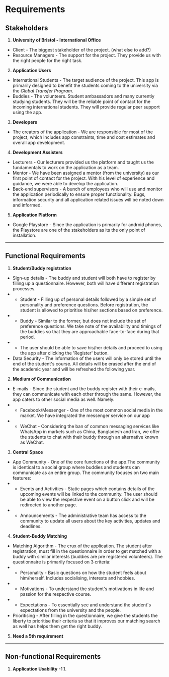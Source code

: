 # Requirements

## Stakeholders

1. **University of Bristol - International Office**
*  Client - The biggest stakeholder of the project. (what else to add?)
*  Resource Managers - The support for the project. They provide us with the right people for the right task. 

2. **Application Users**
*  International Students - The target audience of the project. This app is primarily designed to benefit the students coming to the university via the _Global Transfer Program_. 
* Buddies - The volunteers. Student ambassadors and many currently studying students. They will be the reliable point of contact for the incoming international students. They will provide regular peer support using the app.

3. **Developers**
* The creators of the application - We are responsible for most of the project, which includes app constraints, time and cost estimates and overall app development.

4. **Development Assisters**
* Lecturers - Our lecturers provided us the platform and taught us the fundamentals to work on the application as a team. 
* Mentor - We have been assigned a mentor (from the university) as our first point of contact for the project. With his level of experience and guidance, we were able to develop the application.
* Back-end supervisors - A bunch of employees who will use and monitor the application periodically to ensure proper functionality. Bugs, information security and all application related issues will be noted down and informed. 

5. **Application Platform**
* Google Playstore - Since the application is primarily for android phones, the Playstore are one of the stakeholders as its the only point of installation.

___

## Functional Requirements

1. **Student/Buddy registration**
* Sign-up details - The buddy and student will both have to register by filling up a questionnaire. However, both will have different registration processes.
* * Student - Filling up of personal details followed by a simple set of personality and preference questions. Before registration, the student is allowed to prioritise his/her sections based on preference.
* * Buddy - Similar to the former, but does not include the set of preference questions. We take note of the availability and timings of the buddies so that they are approachable face-to-face during that period.
* * The user should be able to save his/her details and proceed to using the app after clicking the 'Register' button.
* Data Security - The information of the users will only be stored until the end of the student's course. All details will be erased after the end of the academic year and will be refreshed the following year.


2. **Medium of Communication**
* E-mails - Since the student and the buddy register with their e-mails, they can communicate with each other through the same. However, the app caters to other social media as well. Namely: 
* * Facebook/Messenger - One of the most common social media in the market. We have integrated the messenger service on our app
* * WeChat - Considering the ban of common messaging services like WhatsApp in markets such as China, Bangladesh and Iran, we offer the students to chat with their buddy through an alternative known as WeChat.

3. **Central Space**
* App Community - One of the core functions of the app.The community is identical to a social group where buddies and students can communicate as an entire group. The community focuses on two main features:
* * Events and Activities - Static pages which contains details of the upcoming events will be linked to the community. The user should be able to view the respective event on a button click and will be redirected to another page.
* * Announcements - The administrative team has access to the community to update all users about the key activities, updates and deadlines.

4. **Student-Buddy Matching**
* Matching Algorithm - The crux of the application. The student after registration, must fill in the questionnaire in order to get matched with a buddy with similar interests (buddies are pre registered volunteers). The questionnaire is primarily focused on 3 criteria:
* * Personality - Basic questions on how the student feels about him/herself. Includes socialising, interests and hobbies.
* * Motivations - To understand the student's motivations in life and passion for the respective course.
* * Expectations - To essentially see and understand the student's expectations from the university and the people.
* Prioritising - After filling in the questionnaire, we give the students the liberty to prioritise their criteria so that it improves our matching search as well has helps them get the right buddy.

5. **Need a 5th requirement**

---

## Non-functional Requirements

1. **Application Usability**
-1.1. 
